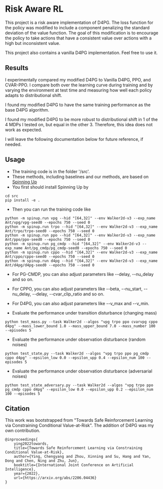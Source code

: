 # Risk Aware RL
This project is a risk aware implementation of D4PG. The loss function for the policy was modified to include a component penalizing the standard deviation of the value function. The goal of this modification is to encourage the policy to take actions that have a consistent value over actions with a high but inconsistent value. 

This project also contains a vanilla D4PG implementation. Feel free to use it.

## Results

I experimentally compared my modified D4PG to Vanilla D4PG, PPO, and CVAR-PPO. I compare both over the learning curve during training and by varying the environment at test time and measuring how well each policy adapts to distributional shift. 

I found my modified D4PG to have the same training performance as the base D4PG algorithm. 

I found my modified D4PG to be more robust to distributional shift in 1 of the 4 MDPs I tested on, but equal in the other 3. Therefore, this idea does not work as expected. 

I will leave the following documentation below for future reference, if needed. 



## Usage
- The training code is in the folder '/src'.
- These methods, including baselines and our methods, are based on [Spinning Up](https://github.com/openai/spinningup) 
- You first should install Spinning Up by

```
cd src
pip install -e .
```

- Then you can run the training code like

```
python -m spinup.run vpg --hid "[64,32]" --env Walker2d-v3 --exp_name Ant/vpg/vpg-seed0 --epochs 750 --seed 0
python -m spinup.run trpo --hid "[64,32]" --env Walker2d-v3 --exp_name Ant/trpo/trpo-seed0 --epochs 750 --seed 0
python -m spinup.run ppo --hid "[64,32]" --env Walker2d-v3 --exp_name Ant/ppo/ppo-seed0 --epochs 750 --seed 0
python -m spinup.run pg_cmdp --hid "[64,32]" --env Walker2d-v3 --exp_name Ant/pg_cmdp/pg_cmdp-seed0 --epochs 750 --seed 0 
python -m spinup.run cppo --hid "[64,32]" --env Walker2d-v3 --exp_name Ant/cppo/cppo-seed0 --epochs 750 --seed 0
python -m spinup.run d4pg --hid "[64,32]" --env Walker2d-v3 --exp_name Ant/d4pg/d4pg-seed0 --epochs 750 --seed 0
```

- For PG-CMDP, you can also adjust parameters like --delay, --nu_delay and so on.

- For CPPO, you can also adjust parameters like --beta, --nu_start, --nu_delay, --delay, --cvar_clip_ratio and so on.

- For D4PG, you can also adjust parameters like --v_max and --v_min.


- Evaluate the performance under transition disturbance (changing mass)
```
python test_mass.py --task Walker2d --algos "vpg trpo ppo cvarvpg cppo d4pg" --mass_lower_bound 1.0 --mass_upper_bound 7.0 --mass_number 100 --episodes 5
```

- Evaluate the performance under observation disturbance (random noises)
```
python test_state.py --task Walker2d --algos "vpg trpo ppo pg_cmdp cppo d4pg" --epsilon_low 0.0 --epsilon_upp 0.4 --epsilon_num 100 --episodes 5
```

- Evaluate the performance under observation disturbance (adversarial noises)
```
python test_state_adversary.py --task Walker2d --algos "vpg trpo ppo pg_cmdp cppo d4pg" --epsilon_low 0.0 --epsilon_upp 0.2 --epsilon_num 100 --episodes 5
```


## Citation

This work was bootstrapped from "Towards Safe Reinforcement Learning via Constraining Conditional Value-at-Risk". The addition of D4PG was my own contribution.

```
@inproceedings{
    ying2022towards,
    title={Towards Safe Reinforcement Learning via Constraining Conditional Value-at-Risk},
    author={Ying, Chengyang and Zhou, Xinning and Su, Hang and Yan, Dong and Chen, Ning and Zhu, Jun},
    booktitle={International Joint Conference on Artificial Intelligence},
    year={2022},
    url={https://arxiv.org/abs/2206.04436}
}
```
